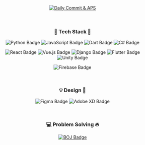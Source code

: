 <div align="center">
  <a href="https://pen2402.github.io" target="_blank">
    <img src="https://firebasestorage.googleapis.com/v0/b/notice1458-storage.appspot.com/o/Daily%20commit%20%26%20APS.svg?alt=media&token=531942e7-a8e5-4538-995a-389d7e4a1789" alt="Daily Commit & APS">
  </a>
  <br>
  <br>
  <br>
  <h3>🔧 Tech Stack 🔨</h3>
  <p>
    <img src="https://img.shields.io/badge/-Python-3776ab?style=flat-square&logo=Python&logoColor=ffffff" alt="Python Badge">
    <img src="https://img.shields.io/badge/-JavaScript-323330?style=flat-square&logo=JavaScript&logoColor=f7df1e" alt="JavaScript Badge">
    <img src="https://img.shields.io/badge/-Dart-0175c2?style=flat-square&logo=Dart" alt="Dart Badge">
    <img src="https://img.shields.io/badge/-C%23-239120?style=flat-square&logo=c-sharp" alt="C# Badge">
  </p>
  <p>
    <img src="https://img.shields.io/badge/-React-20232a?style=flat-square&logo=react" alt="React Badge">
    <img src="https://img.shields.io/badge/-Vue.js-35495e?style=flat-square&logo=vuedotjs" alt="Vue.js Badge">
    <img src="https://img.shields.io/badge/-Django-092e20?style=flat-square&logo=django" alt="Django Badge">
    <img src="https://img.shields.io/badge/-Flutter-02569b?style=flat-square&logo=flutter" alt="Flutter Badge">
    <img src="https://img.shields.io/badge/-Unity-000000?style=flat-square&logo=unity" alt="Unity Badge">
  </p>
  <p>
    <img src="https://img.shields.io/badge/-Firebase-ffca28?style=flat-square&logo=Firebase&logoColor=000000" alt="Firebase Badge">
  </p>
  <br>
  <h3>💡 Design 🎨</h3>
  <p>
    <img src="https://img.shields.io/badge/-Figma-f24e1e?style=flat-square&logo=figma&logoColor=ffffff" alt="Figma Badge">
    <img src="https://img.shields.io/badge/-Adobe%20XD-470137?style=flat-square&logo=adobexd&logoColor=ff61f6" alt="Adobe XD Badge">
  </p>
  <br>
  <h3>💻 Problem Solving 🔥</h3>
  <a href="https://solved.ac/profile/pen2402" target="_blank">
    <img src="https://bojbadge.web.app/api" alt="BOJ Badge">
  </a>
</div>